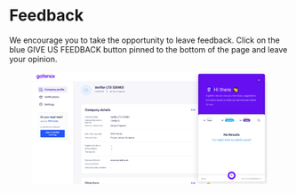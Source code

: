 # Feedback

We encourage you to take the opportunity to leave feedback. Click on the blue GIVE US FEEDBACK button pinned to the bottom of the page and leave your opinion.

<figure><img src="../../.gitbook/assets/feedback.png" alt=""><figcaption></figcaption></figure>
